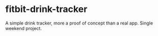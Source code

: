 # fitbit-drink-tracker
A simple drink tracker, more a proof of concept than a real app. Single weekend project.
